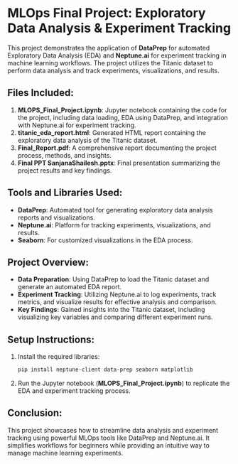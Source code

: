 # MLOps Final Project: Exploratory Data Analysis & Experiment Tracking

This project demonstrates the application of **DataPrep** for automated Exploratory Data Analysis (EDA) and **Neptune.ai** for experiment tracking in machine learning workflows. The project utilizes the Titanic dataset to perform data analysis and track experiments, visualizations, and results.

## Files Included:
1. **MLOPS_Final_Project.ipynb**: Jupyter notebook containing the code for the project, including data loading, EDA using DataPrep, and integration with Neptune.ai for experiment tracking.
2. **titanic_eda_report.html**: Generated HTML report containing the exploratory data analysis of the Titanic dataset.
3. **Final_Report.pdf**: A comprehensive report documenting the project process, methods, and insights.
4. **Final PPT SanjanaShailesh.pptx**: Final presentation summarizing the project results and key findings.

## Tools and Libraries Used:
- **DataPrep**: Automated tool for generating exploratory data analysis reports and visualizations.
- **Neptune.ai**: Platform for tracking experiments, visualizations, and results.
- **Seaborn**: For customized visualizations in the EDA process.

## Project Overview:
- **Data Preparation**: Using DataPrep to load the Titanic dataset and generate an automated EDA report.
- **Experiment Tracking**: Utilizing Neptune.ai to log experiments, track metrics, and visualize results for effective analysis and comparison.
- **Key Findings**: Gained insights into the Titanic dataset, including visualizing key variables and comparing different experiment runs.

## Setup Instructions:
1. Install the required libraries:
    ```bash
    pip install neptune-client data-prep seaborn matplotlib
    ```
2. Run the Jupyter notebook (**MLOPS_Final_Project.ipynb**) to replicate the EDA and experiment tracking process.

## Conclusion:
This project showcases how to streamline data analysis and experiment tracking using powerful MLOps tools like DataPrep and Neptune.ai. It simplifies workflows for beginners while providing an intuitive way to manage machine learning experiments.
